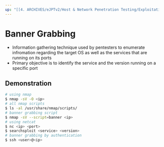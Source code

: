 ```yaml
---
up: "[[4. ARCHIVES/eJPTv2/Host & Network Penetration Testing/Exploitation/Vulnerability Scanning/Vulnerability Scanning|Vulnerability Scanning]]"
---
```


# Banner Grabbing

- Information gathering technique used by pentesters to enumerate infromation regarding the target OS as well as the services that are running on its ports
- Primary objective is to identify the service and the version running on a specific port

## Demonstration

```bash
# using nmap
$ nmap -sV -O <ip>
# all nmap scripts
$ ls -al /usr/share/nmap/scripts/
# banner grabbing script
$ nmap -sV --script=banner <ip>
# using netcat
$ nc <ip> <port>
$ searchsploit <service> <version>
# banner grabbing by authentication
$ ssh <user>@<ip>
```
